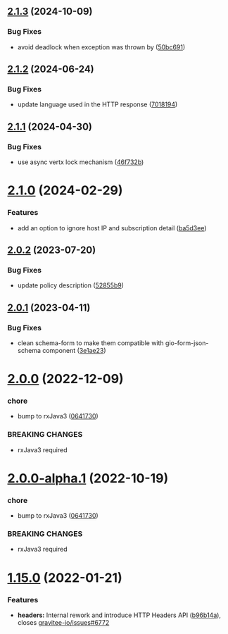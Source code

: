 ## [2.1.3](https://github.com/gravitee-io/gravitee-policy-ratelimit/compare/2.1.2...2.1.3) (2024-10-09)


### Bug Fixes

* avoid deadlock when exception was thrown by ([50bc691](https://github.com/gravitee-io/gravitee-policy-ratelimit/commit/50bc691bbb2c56bdcc1464d33af9a67e3e14cb91))

## [2.1.2](https://github.com/gravitee-io/gravitee-policy-ratelimit/compare/2.1.1...2.1.2) (2024-06-24)


### Bug Fixes

* update language used in the HTTP response ([7018194](https://github.com/gravitee-io/gravitee-policy-ratelimit/commit/7018194597ba60bc25b7e48256dbecde4fc6d7d7))

## [2.1.1](https://github.com/gravitee-io/gravitee-policy-ratelimit/compare/2.1.0...2.1.1) (2024-04-30)


### Bug Fixes

* use async vertx lock mechanism ([46f732b](https://github.com/gravitee-io/gravitee-policy-ratelimit/commit/46f732b43236cc81dce35ec4aef6990b3c63ea83))

# [2.1.0](https://github.com/gravitee-io/gravitee-policy-ratelimit/compare/2.0.2...2.1.0) (2024-02-29)


### Features

* add an option to ignore host IP and subscription detail ([ba5d3ee](https://github.com/gravitee-io/gravitee-policy-ratelimit/commit/ba5d3ee6349c9fce9ad15f82ac7f0bc4a95adfba))

## [2.0.2](https://github.com/gravitee-io/gravitee-policy-ratelimit/compare/2.0.1...2.0.2) (2023-07-20)


### Bug Fixes

* update policy description ([52855b9](https://github.com/gravitee-io/gravitee-policy-ratelimit/commit/52855b9e978192eaef5e98e374775390832874fb))

## [2.0.1](https://github.com/gravitee-io/gravitee-policy-ratelimit/compare/2.0.0...2.0.1) (2023-04-11)


### Bug Fixes

* clean schema-form to make them compatible with gio-form-json-schema component ([3e1ae23](https://github.com/gravitee-io/gravitee-policy-ratelimit/commit/3e1ae23b5f70f2f663259e6cee4d5b033761a71c))

# [2.0.0](https://github.com/gravitee-io/gravitee-policy-ratelimit/compare/1.15.0...2.0.0) (2022-12-09)


### chore

* bump to rxJava3 ([0641730](https://github.com/gravitee-io/gravitee-policy-ratelimit/commit/064173010225c118982d2805e0a7377a6f46ca13))


### BREAKING CHANGES

* rxJava3 required

# [2.0.0-alpha.1](https://github.com/gravitee-io/gravitee-policy-ratelimit/compare/1.15.0...2.0.0-alpha.1) (2022-10-19)


### chore

* bump to rxJava3 ([0641730](https://github.com/gravitee-io/gravitee-policy-ratelimit/commit/064173010225c118982d2805e0a7377a6f46ca13))


### BREAKING CHANGES

* rxJava3 required

# [1.15.0](https://github.com/gravitee-io/gravitee-policy-ratelimit/compare/1.14.0...1.15.0) (2022-01-21)


### Features

* **headers:** Internal rework and introduce HTTP Headers API ([b96b14a](https://github.com/gravitee-io/gravitee-policy-ratelimit/commit/b96b14ad3a64848cd7d8e94742331d65317a6862)), closes [gravitee-io/issues#6772](https://github.com/gravitee-io/issues/issues/6772)
